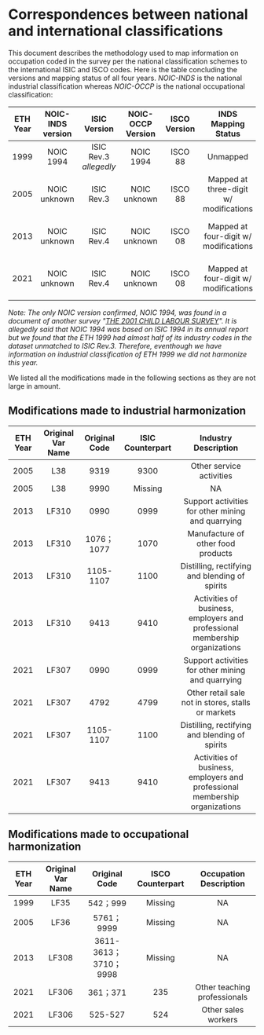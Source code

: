 # Correspondences between national and international classifications

This document describes the methodology used to map information on occupation coded in the survey per the national classification schemes to the international ISIC and ISCO codes. Here is the table concluding the versions and mapping status of all four years. *NOIC-INDS* is the national industrial classification whereas *NOIC-OCCP* is the national occupational classification:

| **ETH Year**	| **NOIC-INDS version**	| **ISIC Version**| **NOIC-OCCP Version**| **ISCO Version**|**INDS Mapping Status**|**OCCP Mapping Status**|
| :-----------:	| :-------------------: | :--------------:|:--------------------:| :--------------:|:---------------------:|:---------------------:|   
| 1999 | NOIC 1994 | ISIC Rev.3 *allegedly*| NOIC 1994 | ISCO 88| Unmapped | Mapped at two-digit w/ modifications |
| 2005 | NOIC unknown | ISIC Rev.3 | NOIC unknown | ISCO 88| Mapped at three-digit w/ modifications | Mapped at two-digit w/ modifications |
| 2013 | NOIC unknown | ISIC Rev.4 | NOIC unknown | ISCO 08| Mapped at four-digit w/ modifications | Mapped at three-digit w/ modifications |
| 2021 | NOIC unknown | ISIC Rev.4 | NOIC unknown | ISCO 08| Mapped at four-digit w/ modifications | Mapped at three-digit w/ modifications |

*Note: The only NOIC version confirmed, NOIC 1994, was found in a document of another survey "[THE 2001 CHILD LABOUR SURVEY](utilities/isic_isco/Occupation%20LFS%201999%20%20(English).doc)". It is allegedly said that NOIC 1994 was based on ISIC 1994 in its annual report but we found that the ETH 1999 had almost half of its industry codes in the dataset unmatched to ISIC Rev.3. Therefore, eventhough we have information on industrial classification of ETH 1999 we did not harmonize this year.*

We listed all the modifications made in the following sections as they are not large in amount.  

## Modifications made to industrial harmonization 

| **ETH Year**	| **Original Var Name**	| **Original Code**| **ISIC Counterpart**| **Industry Description**|
| :-----------:	| :-------------------: | :---------------:|:-------------------:| :----------------------:|
| 2005 | L38 | 9319 | 9300    | Other service activities|
| 2005 | L38 | 9990 | Missing | NA |
| 2013 | LF310 | 0990 | 0999 | Support activities for other mining and quarrying |
| 2013 | LF310 | 1076；1077 | 1070 | Manufacture of other food products |
| 2013 | LF310 | 1105-1107 | 1100 | Distilling, rectifying and blending of spirits |
| 2013 | LF310 | 9413 | 9410 | Activities of business, employers and professional membership organizations |
| 2021 | LF307 | 0990 | 0999 | Support activities for other mining and quarrying |
| 2021 | LF307 | 4792 | 4799 | Other retail sale not in stores, stalls or markets |
| 2021 | LF307 | 1105-1107 | 1100 | Distilling, rectifying and blending of spirits |
| 2021 | LF307 | 9413 | 9410 | Activities of business, employers and professional membership organizations |


## Modifications made to occupational harmonization 

| **ETH Year**	| **Original Var Name**	| **Original Code**| **ISCO Counterpart**| **Occupation Description**|
| :-----------:	| :-------------------: | :---------------:|:-------------------:| :----------------------:|
| 1999 | LF35 | 542；999 | Missing | NA|
| 2005 | LF36 | 5761；9999 | Missing | NA|
| 2013 | LF308 | 3611-3613；3710；9998 | Missing | NA|
| 2021 | LF306 | 361；371 | 235 | Other teaching professionals|
| 2021 | LF306 | 525-527 | 524 | Other sales workers|
